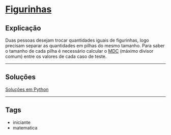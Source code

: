 # [Figurinhas](https://www.beecrowd.com.br/judge/pt/problems/view/1028)

## Explicação

Duas pessoas desejam trocar quantidades iguais de figurinhas, logo precisam separar as quantidades em pilhas do mesmo tamanho. Para saber o tamanho de cada pilha é necessário calcular o [MDC](../../conceitos/matem%C3%A1tica/MDC_MMC.md) (máximo divisor comum) entre os valores de cada caso de teste.

---

## Soluções

[Soluções em Python](../../solu%C3%A7%C3%B5es/beecrowd/1028_python.md)

---

## Tags

- iniciante
- matematica